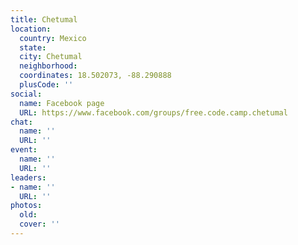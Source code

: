 ```yaml
---
title: Chetumal
location:
  country: Mexico
  state: 
  city: Chetumal
  neighborhood: 
  coordinates: 18.502073, -88.290888
  plusCode: ''
social:
  name: Facebook page
  URL: https://www.facebook.com/groups/free.code.camp.chetumal
chat:
  name: ''
  URL: ''
event:
  name: ''
  URL: ''
leaders:
- name: ''
  URL: ''
photos:
  old: 
  cover: ''
---
```

